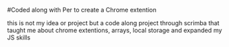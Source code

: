 #Coded along with Per to create a Chrome extention

this is not my idea or project but a code along project through scrimba that taught me about chrome extentions, arrays, local storage and expanded my JS skills
